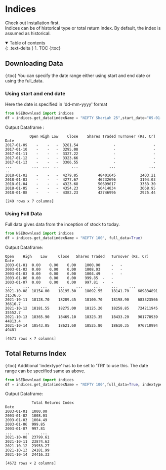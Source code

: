 # **Indices**
Check out Installation first.  
Indices can be of historical type or total return index. By default, the index is assumed as historical.

<details open markdown="block">
  <summary>
    Table of contents
  </summary>
  {: .text-delta }
1. TOC
{:toc}
</details>

## **Downloading Data**
{:toc}
You can specify the date range either using start and end date or using the full_data. 

### **Using start and end date** 
Here the date is specified in 'dd-mm-yyyy' format

```python
from NSEDownload import indices
df = indices.get_data(indexName = "NIFTY Shariah 25",start_date="09-01-2017",end_date="14-08-2019")
```
Output Dataframe :
```
           Open High Low    Close    Shares Traded Turnover (Rs. Cr)   
Date                                                                   
2017-01-09    -    -   -  3281.54                -                 -   
2017-01-10    -    -   -  3295.08                -                 -   
2017-01-11    -    -   -  3327.22                -                 -   
2017-01-12    -    -   -  3323.66                -                 -   
2017-01-13    -    -   -  3306.55                -                 -   
...         ...  ...  ..      ...              ...               ... ..
2018-01-02    -    -   -  4279.85         48401645           2403.21   
2018-01-03    -    -   -  4277.67         46232696           3194.03   
2018-01-04    -    -   -  4323.68         50699017           3333.30   
2018-01-05    -    -   -  4354.23         56414034           3668.95   
2018-01-08    -    -   -  4382.23         42746996           2925.44   

[249 rows x 7 columns]
```
### **Using Full Data**
Full data gives data from the inception of stock to today.
```python
from NSEDownload import indices
df = indices.get_data(indexName = "NIFTY 100", full_data=True)
```

Output Dataframe:
```
Open 	High 	Low 	Close 	Shares Traded 	Turnover (Rs. Cr) 	
Date 							
2003-01-01 	0.00 	0.00 	0.00 	1000.00 	- 	- 	
2003-01-02 	0.00 	0.00 	0.00 	1008.03 	- 	- 	
2003-01-03 	0.00 	0.00 	0.00 	1004.49 	- 	- 	
2003-01-06 	0.00 	0.00 	0.00 	999.85 	- 	- 	
2003-01-07 	0.00 	0.00 	0.00 	997.81 	- 	- 	
... 	... 	... 	... 	... 	... 	... 	...
2021-10-08 	18154.00 	18195.30 	18092.55 	18141.70 	689834891 	31536.6 	
2021-10-11 	18128.70 	18289.45 	18100.70 	18198.90 	683323566 	36616.7 	
2021-10-12 	18181.55 	18275.00 	18125.20 	18258.85 	724211945 	35552.7 	
2021-10-13 	18365.90 	18469.10 	18323.35 	18433.20 	901778939 	44813.4 	
2021-10-14 	18543.05 	18621.60 	18525.80 	18610.35 	976710994 	49481 	

[4671 rows × 7 columns]
```

## **Total Returns Index** 
{:toc}
Additional 'indextype' has to be set to 'TRI' to use this. The date range can be specified same as above.

```python
from NSEDownload import indices
df = indices.get_data(indexName = "NIFTY 100",full_data=True, indextype="TRI")
```

Output Dataframe:
```
            Total Returns Index 	
Date 		
2003-01-01 	1000.00 	
2003-01-02 	1008.03 	
2003-01-03 	1004.49 	
2003-01-06 	999.85 	
2003-01-07 	997.81 	
... 	... 	...
2021-10-08 	23799.61 	
2021-10-11 	23874.63 	
2021-10-12 	23953.27 	
2021-10-13 	24181.99 	
2021-10-14 	24416.33 	

[4672 rows × 2 columns]
```

